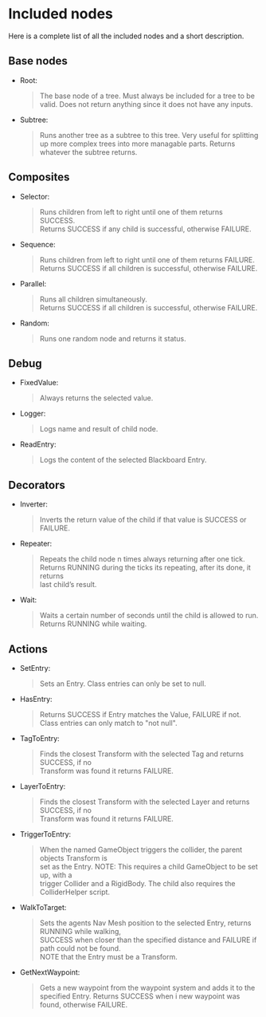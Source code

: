 # Included nodes
Here is a complete list of all the included nodes and a short description.

## Base nodes
* Root:
  > The base node of a tree. Must always be included for a tree to be valid.
    Does not return anything since it does not have any inputs.

* Subtree:
  > Runs another tree as a subtree to this tree. Very useful for splitting up
    more complex trees into more managable parts.
    Returns whatever the subtree returns.

## Composites

* Selector:
  > Runs children from left to right until one of them returns SUCCESS.  
    Returns SUCCESS if any child is successful, otherwise FAILURE.

* Sequence:
  > Runs children from left to right until one of them returns FAILURE.  
    Returns SUCCESS if all children is successful, otherwise FAILURE.

* Parallel:
  > Runs all children simultaneously.  
    Returns SUCCESS if all children is successful, otherwise FAILURE.

* Random:
  > Runs one random node and returns it status.

## Debug

* FixedValue:
  > Always returns the selected value.

* Logger:
  > Logs name and result of child node.

* ReadEntry:
  > Logs the content of the selected Blackboard Entry.

## Decorators

* Inverter:
  > Inverts the return value of the child if that value is SUCCESS or FAILURE.

* Repeater:
  > Repeats the child node n times always returning after one tick.  
  	Returns RUNNING during the ticks its repeating, after its done, it returns  
	  last child’s result.

* Wait:
  > Waits a certain number of seconds until the child is allowed to run.  
    Returns RUNNING while waiting.

## Actions

* SetEntry:
  > Sets an Entry. Class entries can only be set to null.

* HasEntry:
  > Returns SUCCESS if Entry matches the Value, FAILURE if not.  
    Class entries can only match to "not null".

* TagToEntry:
  > Finds the closest Transform with the selected Tag and returns SUCCESS, if no  
    Transform was found it returns FAILURE.

* LayerToEntry:
  > Finds the closest Transform with the selected Layer and returns SUCCESS, if no  
    Transform was found it returns FAILURE.

* TriggerToEntry:
  > When the named GameObject triggers the collider, the parent objects Transform is  
    set as the Entry. NOTE: This requires a child GameObject to be set up, with a  
    trigger Collider and a RigidBody. The child also requires the ColliderHelper script.

* WalkToTarget:
  > Sets the agents Nav Mesh position to the selected Entry, returns RUNNING while walking,  
    SUCCESS when closer than the specified distance and FAILURE if path could not be found.  
    NOTE that the Entry must be a Transform.

* GetNextWaypoint:
  > Gets a new waypoint from the waypoint system and adds it to the specified Entry.
    Returns SUCCESS when i new waypoint was found, otherwise FAILURE.
